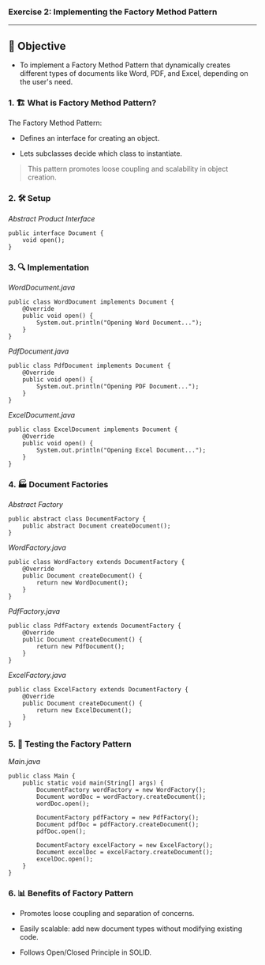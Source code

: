 ### Exercise 2: Implementing the Factory Method Pattern
---
## 🧠 Objective
- To implement a Factory Method Pattern that dynamically creates different types of documents like Word, PDF, and Excel, depending on the user's need.

### 1. 🏗️ What is Factory Method Pattern?

The Factory Method Pattern:

- Defines an interface for creating an object.

- Lets subclasses decide which class to instantiate.

> This pattern promotes loose coupling and scalability in object creation.

	
### 2. 🛠️ Setup

_Abstract Product Interface_

```
public interface Document {
    void open();
}

```


### 3. 🔍 Implementation

_WordDocument.java_

```
public class WordDocument implements Document {
    @Override
    public void open() {
        System.out.println("Opening Word Document...");
    }
}
```

_PdfDocument.java_

```
public class PdfDocument implements Document {
    @Override
    public void open() {
        System.out.println("Opening PDF Document...");
    }
}

```

_ExcelDocument.java_

```
public class ExcelDocument implements Document {
    @Override
    public void open() {
        System.out.println("Opening Excel Document...");
    }
}
```

### 4. 🏭 Document Factories

_Abstract Factory_

```
public abstract class DocumentFactory {
    public abstract Document createDocument();
}

```

_WordFactory.java_

```
public class WordFactory extends DocumentFactory {
    @Override
    public Document createDocument() {
        return new WordDocument();
    }
}

```

_PdfFactory.java_

```
public class PdfFactory extends DocumentFactory {
    @Override
    public Document createDocument() {
        return new PdfDocument();
    }
}

```

_ExcelFactory.java_

```
public class ExcelFactory extends DocumentFactory {
    @Override
    public Document createDocument() {
        return new ExcelDocument();
    }
}

```

### 5. 🧪 Testing the Factory Pattern	

_Main.java_

```
public class Main {
    public static void main(String[] args) {
        DocumentFactory wordFactory = new WordFactory();
        Document wordDoc = wordFactory.createDocument();
        wordDoc.open();

        DocumentFactory pdfFactory = new PdfFactory();
        Document pdfDoc = pdfFactory.createDocument();
        pdfDoc.open();

        DocumentFactory excelFactory = new ExcelFactory();
        Document excelDoc = excelFactory.createDocument();
        excelDoc.open();
    }
}

```

### 6. 📊 Benefits of Factory Pattern	


- Promotes loose coupling and separation of concerns.

- Easily scalable: add new document types without modifying existing code.

- Follows Open/Closed Principle in SOLID.
